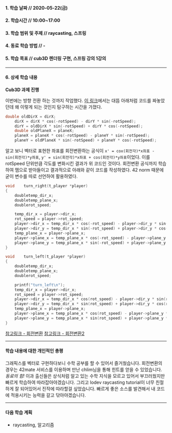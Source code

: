 #### 1. 학습 날짜 // 2020-05-22(금)

#### 2. 학습시간 // 10:00~17:00

#### 3. 학습 범위 및 주제 // raycasting, 스프링

#### 4. 동료 학습 방법 // -

#### 5. 학습 목표 // cub3D 렌더링 구현, 스프링 강의 1강의

---

#### 6. 상세 학습 내용

**Cub3D 과제 진행**

이번에는 방향 전환 하는 것까지 작업했다. [이 링크](https://lodev.org/cgtutor/raycasting.html)에서는 대뜸 아래처럼 코드를 짜놓았던데 왜 이렇게 되는 것인지 탐구하는 시간을 가졌다.

```C
double oldDirX = dirX;
    dirX = dirX * cos(-rotSpeed) - dirY * sin(-rotSpeed);
    dirY = oldDirX * sin(-rotSpeed) + dirY * cos(-rotSpeed);
    double oldPlaneX = planeX;
    planeX = planeX * cos(-rotSpeed) - planeY * sin(-rotSpeed);
    planeY = oldPlaneX * sin(-rotSpeed) + planeY * cos(-rotSpeed);
```

알고 보니 벡터로 표현한 좌표를 회전변환하는 공식이 `x' = cox(회전각)*x좌표 - sin(회전각)*y좌표`, `y' = sin(회전각)*x좌표 + cos(회전각)*y좌표`이었다. 이를 rotSpeed 단위만큼 각도를 변화시킨 결과가 위 코드인 것이다. 회전변환 공식까지 학습하여 맴으로 받아들이고 결과적으로 아래와 같이 코드를 작성하였다. 42 norm 때문에 굳이 변수를 따로 선언하여 활용하였다.

```C
void    turn_right(t_player *player)
{
    doubletemp_dir_x;
    doubletemp_plane_x;
    doublerot_speed;

    temp_dir_x = player->dir_x;
    rot_speed = player->rot_speed;
    player->dir_x = temp_dir_x * cos(-rot_speed) - player->dir_y * sin(-rot_speed);
    player->dir_y = temp_dir_x * sin(-rot_speed) + player->dir_y * cos(-rot_speed);
    temp_plane_x = player->plane_x;
    player->plane_x = temp_plane_x * cos(-rot_speed) - player->plane_y * sin(-rot_speed);
    player->plane_y = temp_plane_x * sin(-rot_speed) + player->plane_y * cos(-rot_speed);
}

void    turn_left(t_player *player)
{
    doubletemp_dir_x;
    doubletemp_plane_x;
    doublerot_speed;

    printf("turn_left\n");
    temp_dir_x = player->dir_x;
    rot_speed = player->rot_speed;
    player->dir_x = temp_dir_x * cos(rot_speed) - player->dir_y * sin(rot_speed);
    player->dir_y = temp_dir_x * sin(rot_speed) + player->dir_y * cos(rot_speed);
    temp_plane_x = player->plane_x;
    player->plane_x = temp_plane_x * cos(rot_speed) - player->plane_y * sin(rot_speed);
    player->plane_y = temp_plane_x * sin(rot_speed) + player->plane_y * cos(rot_speed);
}
```

[참고링크 - 회전변환](https://terms.naver.com/entry.nhn?docId=3405424&cid=47324&categoryId=47324)
[참고링크 - 회전변환2](https://blog.naver.com/dalsapcho/20144939371)

---

#### 학습 내용에 대한 개인적인 총평

그래픽스를 벡터로 구현하다보니 수학 공부를 할 수 있어서 즐거웠습니다.
회전변환의 경우는 42mate 서비스를 이용하며 만난 chlim님을 통해 힌트를 얻을 수 있었습니다. _동료의 힘!_
이과 출신들은 상식처럼 알고 있는 수학 지식을 모르고 있어서 부끄러웠지만 빠르게 학습하여 따라잡아야겠습니다.
그리고 lodev raycasting tutorial이 너무 친절하게 잘 되어있어서 진작에 따라할걸 싶었습니다. 빠르게 좋은 소스를 발견해서 내 코드에 적용시키는 능력을 갈고 닦아야겠습니다.

---

#### 다음 학습 계획

- raycasting, 알고리즘
